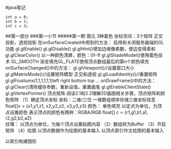 #java笔记
```
int a = 0;
int b = 1;
int c = 3;
```
##第一部分
###第一小节
#####第一颗
图元
3种着色
坐标空间：3个矩阵
正交投影，透视投影
在onSurfaceCreated中用到的方法：
启用和关闭服务器端的GL功能
gl.glEnable()
gl.glDisable()
gl.glHint()增加边缘像素数，使边变得柔和
gl.glClearColor() 以一种颜色清屏，颜色：0f-1f
gl.glShadeModel()使用着色技术
GL_SMOOTH 渐变填充GL_FLATE使用顶点数组最后的第n个颜色填充
onSurfaceChanged()中的方法：
gl.glViewport()//设置窗口大小
gl.glMatrixMode()//设置矩阵模型 正交和透视
gl.glLoadIdentity()//重置矩阵
gl.glFrustumx(1,1,1,1,1,1)left right bottom top ...
onDrawFrame()中的方法：
gl.glClear()清除缓存参数，重新设值，重置画笔
gl.glEnableClientState()
gl.glVertexPointer()
顶点矩阵 阅读2.1和2.2理解2D画图相关步骤，顶点矩阵和颜色矩阵
（1）确定顶点坐标
坐标：二维/三位
      一维数组顺序存储三维坐标信息
      float[]v = {x1,y1,z1,
                  x2,y2,z2,
                  x3,y3,z3}
颜色：
    单色填充
    以定点为单位，为顶点设置颜色
       表示顶点的颜色有两种：RGBA/RGB
       float[] c = {r1,g1,b1,a1,
                    r2,g2,b2,a2}                 
纹理：
    以顶点为单位，为每个顶点设置贴图内容
    （2）数组转为Buffer
    （3）开启矩阵
    （4）绘图
            以顶点数据作为绘图的基本输入
            以顶点索引作文绘图的基本输入
                        
                       
以索引构建图形           



          